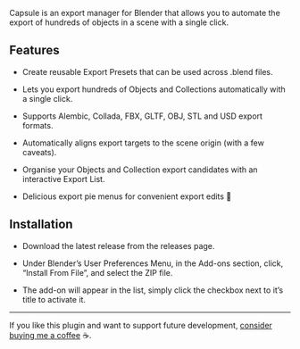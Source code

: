 
Capsule is an export manager for Blender that allows you to automate the export of hundreds of objects in a scene with a single click. 


## Features

- Create reusable Export Presets that can be used across .blend files.

- Lets you export hundreds of Objects and Collections automatically with a single click.

- Supports Alembic, Collada, FBX, GLTF, OBJ, STL and USD export formats.

- Automatically aligns export targets to the scene origin (with a few caveats).

- Organise your Objects and Collection export candidates with an interactive Export List.

- Delicious export pie menus for convenient export edits 🥧


## Installation

- Download the latest release from the releases page.

- Under Blender’s User Preferences Menu, in the Add-ons section, click, “Install From File”, and select the ZIP file.

- The add-on will appear in the list, simply click the checkbox next to it’s title to activate it.


---

If you like this plugin and want to support future development, [consider buying me a coffee](https://paypal.me/takanukyriako) ☕️.

